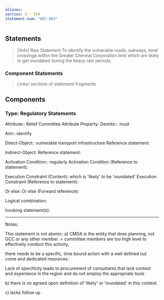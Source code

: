 ```yaml
---
aliases: 
section: 3 - IFA
statement-num: "007.003"
---
```

## Statements 
> [!info] Raw Statement
> To identify the vulnerable roads, subways, level crossings within the Greater Chennai Corporation limit which are likely to get inundated during the heavy rain periods.

### Component Statements
> Links/ sections of statement fragments 
## Components

### Type: Regulatory Statements
Attribute:: Relief Committee
	Attribute Property:
Deontic:: must 

Aim:: identify

Direct-Object:: vulnerable transport infrastructure
	Reference statement:

Indirect-Object:
	Reference statement:

Activation Condition:: regularly
	Activation Condition (Reference to statement):

Execution Constraint (Content): which is 'likely' to be 'inundated'
	Execution Constraint (Reference to statement): 

Or else:
	Or else (Forward reference):


Logical combination:


Invoking statement(s):

---
Notes: 

This statement is not atomic: 
a) CMDA is the entity that does planning, not GCC or any other member. + committee members are too high level to effectively conduct this activity, 

there needs to be a specific, time bound action with a well defined out come and dedicated resources. 

Lack of specificity leads to procurement of consultants that lack context and experience in the region and do not employ the appropriate tools

b) there is no agreed upon definition of 'likely' or 'inundated' in this context. 

c) lacks follow up 
